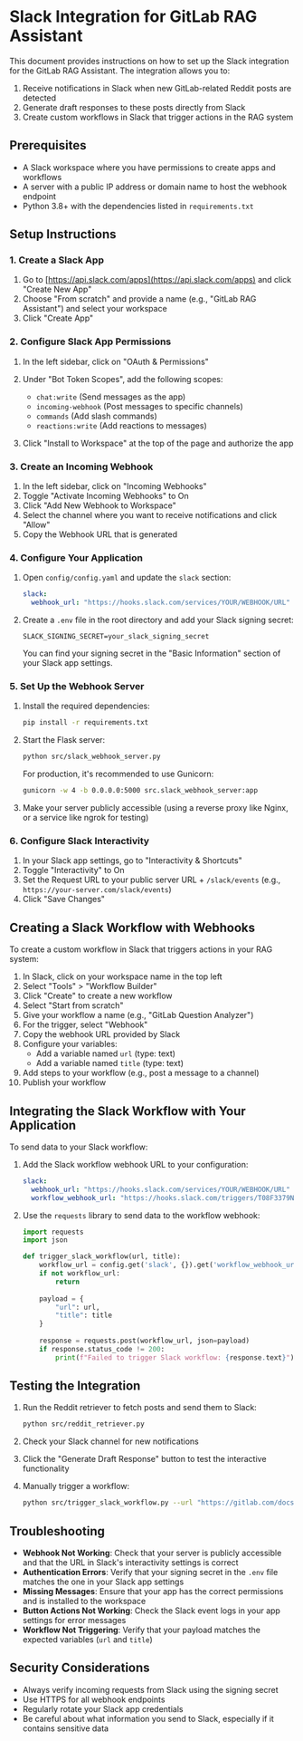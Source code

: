 # Slack Integration for GitLab RAG Assistant

This document provides instructions on how to set up the Slack integration for the GitLab RAG Assistant. The integration allows you to:

1. Receive notifications in Slack when new GitLab-related Reddit posts are detected
2. Generate draft responses to these posts directly from Slack
3. Create custom workflows in Slack that trigger actions in the RAG system

## Prerequisites

- A Slack workspace where you have permissions to create apps and workflows
- A server with a public IP address or domain name to host the webhook endpoint
- Python 3.8+ with the dependencies listed in `requirements.txt`

## Setup Instructions

### 1. Create a Slack App

1. Go to [https://api.slack.com/apps](https://api.slack.com/apps) and click "Create New App"
2. Choose "From scratch" and provide a name (e.g., "GitLab RAG Assistant") and select your workspace
3. Click "Create App"

### 2. Configure Slack App Permissions

1. In the left sidebar, click on "OAuth & Permissions"
2. Under "Bot Token Scopes", add the following scopes:
   - `chat:write` (Send messages as the app)
   - `incoming-webhook` (Post messages to specific channels)
   - `commands` (Add slash commands)
   - `reactions:write` (Add reactions to messages)

3. Click "Install to Workspace" at the top of the page and authorize the app

### 3. Create an Incoming Webhook

1. In the left sidebar, click on "Incoming Webhooks"
2. Toggle "Activate Incoming Webhooks" to On
3. Click "Add New Webhook to Workspace"
4. Select the channel where you want to receive notifications and click "Allow"
5. Copy the Webhook URL that is generated

### 4. Configure Your Application

1. Open `config/config.yaml` and update the `slack` section:
   ```yaml
   slack:
     webhook_url: "https://hooks.slack.com/services/YOUR/WEBHOOK/URL"  # Paste your webhook URL here
   ```

2. Create a `.env` file in the root directory and add your Slack signing secret:
   ```
   SLACK_SIGNING_SECRET=your_slack_signing_secret
   ```
   You can find your signing secret in the "Basic Information" section of your Slack app settings.

### 5. Set Up the Webhook Server

1. Install the required dependencies:
   ```bash
   pip install -r requirements.txt
   ```

2. Start the Flask server:
   ```bash
   python src/slack_webhook_server.py
   ```
   
   For production, it's recommended to use Gunicorn:
   ```bash
   gunicorn -w 4 -b 0.0.0.0:5000 src.slack_webhook_server:app
   ```

3. Make your server publicly accessible (using a reverse proxy like Nginx, or a service like ngrok for testing)

### 6. Configure Slack Interactivity

1. In your Slack app settings, go to "Interactivity & Shortcuts"
2. Toggle "Interactivity" to On
3. Set the Request URL to your public server URL + `/slack/events` (e.g., `https://your-server.com/slack/events`)
4. Click "Save Changes"

## Creating a Slack Workflow with Webhooks

To create a custom workflow in Slack that triggers actions in your RAG system:

1. In Slack, click on your workspace name in the top left
2. Select "Tools" > "Workflow Builder"
3. Click "Create" to create a new workflow
4. Select "Start from scratch"
5. Give your workflow a name (e.g., "GitLab Question Analyzer")
6. For the trigger, select "Webhook"
7. Copy the webhook URL provided by Slack
8. Configure your variables:
   - Add a variable named `url` (type: text)
   - Add a variable named `title` (type: text)
9. Add steps to your workflow (e.g., post a message to a channel)
10. Publish your workflow

## Integrating the Slack Workflow with Your Application

To send data to your Slack workflow:

1. Add the Slack workflow webhook URL to your configuration:
   ```yaml
   slack:
     webhook_url: "https://hooks.slack.com/services/YOUR/WEBHOOK/URL"
     workflow_webhook_url: "https://hooks.slack.com/triggers/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"
   ```

2. Use the `requests` library to send data to the workflow webhook:
   ```python
   import requests
   import json
   
   def trigger_slack_workflow(url, title):
       workflow_url = config.get('slack', {}).get('workflow_webhook_url')
       if not workflow_url:
           return
           
       payload = {
           "url": url,
           "title": title
       }
       
       response = requests.post(workflow_url, json=payload)
       if response.status_code != 200:
           print(f"Failed to trigger Slack workflow: {response.text}")
   ```

## Testing the Integration

1. Run the Reddit retriever to fetch posts and send them to Slack:
   ```bash
   python src/reddit_retriever.py
   ```

2. Check your Slack channel for new notifications
3. Click the "Generate Draft Response" button to test the interactive functionality

4. Manually trigger a workflow:
   ```bash
   python src/trigger_slack_workflow.py --url "https://gitlab.com/docs/ci-cd" --title "How to set up GitLab CI/CD"
   ```

## Troubleshooting

- **Webhook Not Working**: Check that your server is publicly accessible and that the URL in Slack's interactivity settings is correct
- **Authentication Errors**: Verify that your signing secret in the `.env` file matches the one in your Slack app settings
- **Missing Messages**: Ensure that your app has the correct permissions and is installed to the workspace
- **Button Actions Not Working**: Check the Slack event logs in your app settings for error messages
- **Workflow Not Triggering**: Verify that your payload matches the expected variables (`url` and `title`)

## Security Considerations

- Always verify incoming requests from Slack using the signing secret
- Use HTTPS for all webhook endpoints
- Regularly rotate your Slack app credentials
- Be careful about what information you send to Slack, especially if it contains sensitive data 
